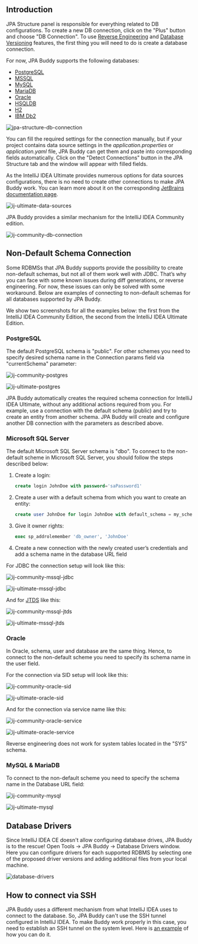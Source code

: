 ## Introduction

JPA Structure panel is responsible for everything related to DB configurations. To create a new DB connection, click on the "Plus" button and choose "DB Connection". To use [Reverse Engineering](https://www.jpa-buddy.com/documentation/reverse-engineering/) and [Database Versioning](https://www.jpa-buddy.com/documentation/database-versioning/) features, the first thing you will need to do is create a database connection.

For now, JPA Buddy supports the following databases:

* <a href="https://www.postgresql.org/" target="_blank">PostgreSQL</a>
* <a href="https://www.microsoft.com/sql-server/sql-server-2019?rtc=1" target="_blank">MSSQL</a>
* <a href="https://www.mysql.com/" target="_blank">MySQL</a>
* <a href="https://mariadb.org/" target="_blank">MariaDB</a>
* <a href="https://www.oracle.com/database/" target="_blank">Oracle</a>
* <a href="http://hsqldb.org/" target="_blank">HSQLDB</a>
* <a href="https://www.h2database.com/html/main.html" target="_blank">H2</a>
* <a href="https://www.ibm.com/analytics/db2" target="_blank">IBM Db2</a>

![jpa-structure-db-connection](img/jpa-structure-db-connection.png)

You can fill the required settings for the connection manually, but if your project contains data source settings in the *application.properties* or *application.yaml* file, JPA Buddy can get them and paste into corresponding fields automatically. Click on the "Detect Connections" button in the JPA Structure tab and the window will appear with filled fields.

As the IntelliJ IDEA Ultimate provides numerous options for data sources configurations, there is no need to create other connections to make JPA Buddy work. You can learn more about it on the corresponding <a href="https://www.jetbrains.com/help/idea/data-sources-and-drivers-dialog.html" target="_blank">JetBrains documentation page</a>.

![ij-ultimate-data-sources](img/ij-ultimate-data-sources.jpeg)

JPA Buddy provides a similar mechanism for the IntelliJ IDEA Community edition.

![ij-community-db-connection](img/ij-community-db-connection.jpeg)

## Non-Default Schema Connection

Some RDBMSs that JPA Buddy supports provide the possibility to create non-default schemas, but not all of them work well with JDBC. That’s why you can face with some known issues during diff generations, or reverse engineering. For now, these issues can only be solved with some workaround. Below are examples of connecting to non-default schemas for all databases supported by JPA Buddy.

<div class="note">
We show two screenshots for all the examples below: the first from the IntelliJ IDEA Community Edition, the second from the IntelliJ IDEA Ultimate Edition.
</div>

### PostgreSQL

The default PostgreSQL schema is "public". For other schemes you need to specify desired schema name in the Connection params field via "currentSchema" parameter:

![ij-community-postgres](img/ij-community-postgres.jpeg)

![ij-ultimate-postgres](img/ij-ultimate-postgres.jpeg)

<div class="note">
JPA Buddy automatically creates the required schema connection for IntelliJ IDEA Ultimate, without any additional actions required from you. For example, use a connection with the default schema (public) and try to create an entity from another schema. JPA Buddy will create and configure another DB connection with the parameters as described above.
</div>

### Microsoft SQL Server

The default Microsoft SQL Server schema is "dbo". To connect to the non-default scheme in Microsoft SQL Server, you should follow the steps described below:

1. Create a login:

    ```sql
    create login JohnDoe with password='saPassword1'
    ```

2. Create a user with a default schema from which you want to create an entity:

    ```sql
    create user JohnDoe for login JohnDoe with default_schema = my_schema 
    ```

3. Give it owner rights:

    ```sql
    exec sp_addrolemember 'db_owner', 'JohnDoe' 
    ```

4. Create a new connection with the newly created user’s credentials and add a schema name in the database URL field

For JDBC the connection setup will look like this:

![ij-community-mssql-jdbc](img/ij-community-mssql-jdbc.jpeg)

![ij-ultimate-mssql-jdbc](img/ij-ultimate-mssql-jdbc.jpeg)

And for <a href="http://jtds.sourceforge.net/faq.html" target="_blank">JTDS</a> like this:

![ij-community-mssql-jtds](img/ij-community-mssql-jtds.jpeg)

![ij-ultimate-mssql-jtds](img/ij-ultimate-mssql-jtds.jpeg)

### Oracle

In Oracle, schema, user and database are the same thing. Hence, to connect to the non-default scheme you need to specify its schema name in the user field.

For the connection via SID setup will look like this:

![ij-community-oracle-sid](img/ij-community-oracle-sid.jpeg)

![ij-ultimate-oracle-sid](img/ij-ultimate-oracle-sid.jpeg)

And for the connection via service name like this:

![ij-community-oracle-service](img/ij-community-oracle-service.jpeg)

![ij-ultimate-oracle-service](img/ij-ultimate-oracle-service.jpeg)

<div class="note">
Reverse engineering does not work for system tables located in the "SYS" schema.
</div>

### MySQL & MariaDB

To connect to the non-default scheme you need to specify the schema name in the Database URL field:

![ij-community-mysql](img/ij-community-mysql.jpeg)

![ij-ultimate-mysql](img/ij-ultimate-mysql.jpeg)

## Database Drivers

Since IntelliJ IDEA CE doesn't allow configuring database drives, JPA Buddy is to the rescue! Open Tools -> JPA Buddy -> Database Drivers window. Here you can configure drivers for each supported RDBMS by selecting one of the proposed driver versions and adding additional files from your local machine.

![database-drivers](img/database-drivers.jpeg)

## How to connect via SSH

JPA Buddy uses a different mechanism from what IntelliJ IDEA uses to connect to the database. So, JPA Buddy can't use the SSH tunnel configured in IntelliJ IDEA. To make Buddy work properly in this case, you need to establish an SSH tunnel on the system level. Here is <a href="https://www.linode.com/docs/guides/create-an-ssh-tunnel-for-mysql-remote-access/" target="_blank">an example</a> of how you can do it.
